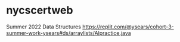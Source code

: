 # nycscertweb
Summer 2022 Data Structures 
https://replit.com/@ysears/cohort-3-summer-work-ysears#ds/arraylists/Alpractice.java
